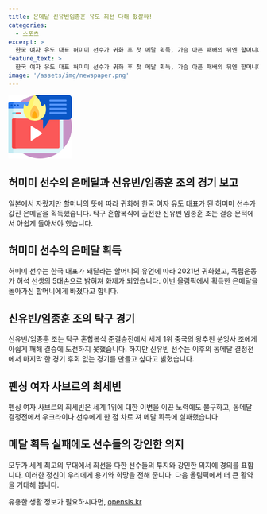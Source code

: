 ```yaml
---
title: 은메달 신유빈임종훈 유도 최선 다해 젔잘싸!
categories:
  - 스포츠
excerpt: >
  한국 여자 유도 대표 허미미 선수가 귀화 후 첫 메달 획득, 가슴 아픈 패배의 뒤엔 할머니에게 바친 마음. 탁구 혼합복식에서는 신유빈 임종훈 조가 아쉽게 결승 진출을 놓치며 12년 만의 올림픽 메달 도전. 최세빈 역시 세계 1위를 꺾었지만 메달 획득 실패. 각설하고, 선수들의 열정과 희생을 함께 응원해주길 바랍니다.
feature_text: >
  한국 여자 유도 대표 허미미 선수가 귀화 후 첫 메달 획득, 가슴 아픈 패배의 뒤엔 할머니에게 바친 마음. 탁구 혼합복식에서는 신유빈 임종훈 조가 아쉽게 결승 진출을 놓치며 12년 만의 올림픽 메달 도전. 최세빈 역시 세계 1위를 꺾었지만 메달 획득 실패. 각설하고, 선수들의 열정과 희생을 함께 응원해주길 바랍니다.
image: '/assets/img/newspaper.png'
---
```


<p><img src="/assets/img/news.png" alt="rentncar 속보" /></p>

<h2 data-ke-size="size26">허미미 선수의 은메달과 신유빈/임종훈 조의 경기 보고</h2>

<p data-ke-size="size16">일본에서 자랐지만 할머니의 뜻에 따라 귀화해 한국 여자 유도 대표가 된 허미미 선수가 값진 은메달을 획득했습니다. 탁구 혼합복식에 출전한 신유빈 임종훈 조는 결승 문턱에서 아쉽게 돌아서야 했습니다.</p>

<h2>허미미 선수의 은메달 획득</h2>

<p data-ke-size="size16">허미미 선수는 한국 대표가 돼달라는 할머니의 유언에 따라 2021년 귀화했고, 독립운동가 허석 선생의 5대손으로 밝혀져 화제가 되었습니다. 이번 올림픽에서 획득한 은메달을 돌아가신 할머니에게 바쳤다고 합니다.</p>

<h2>신유빈/임종훈 조의 탁구 경기</h2>

<p data-ke-size="size16">신유빈/임종훈 조는 탁구 혼합복식 준결승전에서 세계 1위 중국의 왕추친 쑨잉사 조에게 아쉽게 패해 결승에 도전하지 못했습니다. 하지만 신유빈 선수는 이후의 동메달 결정전에서 마지막 한 경기 후회 없는 경기를 만들고 싶다고 밝혔습니다.</p>

<h2>펜싱 여자 사브르의 최세빈</h2>

<p data-ke-size="size16">펜싱 여자 사브르의 최세빈은 세계 1위에 대한 이변을 이끈 노력에도 불구하고, 동메달 결정전에서 우크라이나 선수에게 한 점 차로 져 메달 획득에 실패했습니다.</p>

<h2>메달 획득 실패에도 선수들의 강인한 의지</h2>

<p data-ke-size="size16">모두가 세계 최고의 무대에서 최선을 다한 선수들의 투지와 강인한 의지에 경의를 표합니다. 이러한 정신이 우리에게 용기와 희망을 전해 줍니다. 다음 올림픽에서 더 큰 활약을 기대해 봅니다.</p>
유용한 생활 정보가 필요하시다면, <a href="https://opensis.kr" rel="dofollow">opensis.kr</a>



